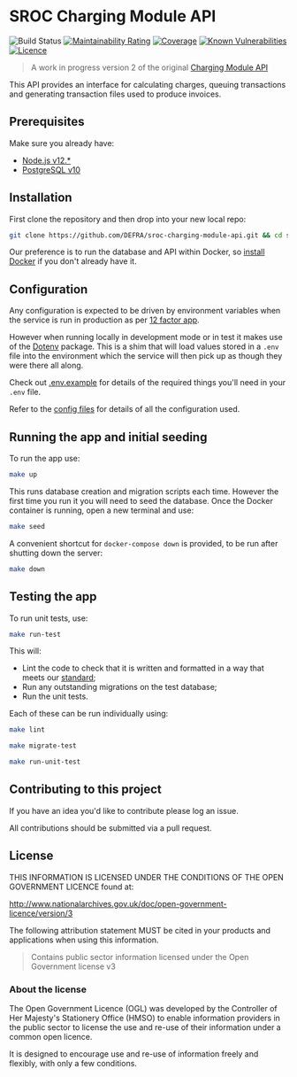 # SROC Charging Module API

![Build Status](https://github.com/DEFRA/sroc-charging-module-api/workflows/CI/badge.svg?branch=main)
[![Maintainability Rating](https://sonarcloud.io/api/project_badges/measure?project=DEFRA_sroc-charging-module-api&metric=sqale_rating)](https://sonarcloud.io/dashboard?id=DEFRA_sroc-charging-module-api)
[![Coverage](https://sonarcloud.io/api/project_badges/measure?project=DEFRA_sroc-charging-module-api&metric=coverage)](https://sonarcloud.io/dashboard?id=DEFRA_sroc-charging-module-api)
[![Known Vulnerabilities](https://snyk.io/test/github/DEFRA/sroc-charging-module-api/badge.svg)](https://snyk.io/test/github/DEFRA/sroc-charging-module-api)
[![Licence](https://img.shields.io/badge/Licence-OGLv3-blue.svg)](http://www.nationalarchives.gov.uk/doc/open-government-licence/version/3)

> A work in progress version 2 of the original [Charging Module API](https://github.com/DEFRA/charging-module-api)

This API provides an interface for calculating charges, queuing transactions and generating transaction files used to produce invoices.

## Prerequisites

Make sure you already have:

- [Node.js v12.*](https://nodejs.org/en/)
- [PostgreSQL v10](https://www.postgresql.org/)

## Installation

First clone the repository and then drop into your new local repo:

```bash
git clone https://github.com/DEFRA/sroc-charging-module-api.git && cd sroc-charging-module-api
```

Our preference is to run the database and API within Docker, so [install Docker](https://docs.docker.com/get-docker/) if you don't already have it.

## Configuration

Any configuration is expected to be driven by environment variables when the service is run in production as per [12 factor app](https://12factor.net/config).

However when running locally in development mode or in test it makes use of the [Dotenv](https://github.com/motdotla/dotenv) package. This is a shim that will load values stored in a `.env` file into the environment which the service will then pick up as though they were there all along.

Check out [.env.example](/.env.example) for details of the required things you'll need in your `.env` file.

Refer to the [config files](config) for details of all the configuration used.

## Running the app and initial seeding

To run the app use:

```bash
make up
```

This runs database creation and migration scripts each time. However the first time you run it you will need to seed the database. Once the Docker container is running, open a new terminal and use:

```bash
make seed
```

A convenient shortcut for `docker-compose down` is provided, to be run after shutting down the server:
```bash
make down
```

## Testing the app

To run unit tests, use:

```bash
make run-test
```

This will:

- Lint the code to check that it is written and formatted in a way that meets our [standard](https://github.com/DEFRA/software-development-standards/blob/master/standards/javascript_standards.md);
- Run any outstanding migrations on the test database;
- Run the unit tests.

Each of these can be run individually using:

```bash
make lint
```
```bash
make migrate-test
```
```bash
make run-unit-test
```

## Contributing to this project

If you have an idea you'd like to contribute please log an issue.

All contributions should be submitted via a pull request.

## License

THIS INFORMATION IS LICENSED UNDER THE CONDITIONS OF THE OPEN GOVERNMENT LICENCE found at:

<http://www.nationalarchives.gov.uk/doc/open-government-licence/version/3>

The following attribution statement MUST be cited in your products and applications when using this information.

> Contains public sector information licensed under the Open Government license v3

### About the license

The Open Government Licence (OGL) was developed by the Controller of Her Majesty's Stationery Office (HMSO) to enable information providers in the public sector to license the use and re-use of their information under a common open licence.

It is designed to encourage use and re-use of information freely and flexibly, with only a few conditions.
